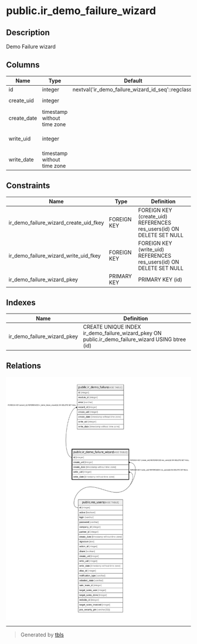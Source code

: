 # public.ir_demo_failure_wizard

## Description

Demo Failure wizard

## Columns

| Name | Type | Default | Nullable | Children | Parents | Comment |
| ---- | ---- | ------- | -------- | -------- | ------- | ------- |
| id | integer | nextval('ir_demo_failure_wizard_id_seq'::regclass) | false | [public.ir_demo_failure](public.ir_demo_failure.md) |  |  |
| create_uid | integer |  | true |  | [public.res_users](public.res_users.md) | Created by |
| create_date | timestamp without time zone |  | true |  |  | Created on |
| write_uid | integer |  | true |  | [public.res_users](public.res_users.md) | Last Updated by |
| write_date | timestamp without time zone |  | true |  |  | Last Updated on |

## Constraints

| Name | Type | Definition |
| ---- | ---- | ---------- |
| ir_demo_failure_wizard_create_uid_fkey | FOREIGN KEY | FOREIGN KEY (create_uid) REFERENCES res_users(id) ON DELETE SET NULL |
| ir_demo_failure_wizard_write_uid_fkey | FOREIGN KEY | FOREIGN KEY (write_uid) REFERENCES res_users(id) ON DELETE SET NULL |
| ir_demo_failure_wizard_pkey | PRIMARY KEY | PRIMARY KEY (id) |

## Indexes

| Name | Definition |
| ---- | ---------- |
| ir_demo_failure_wizard_pkey | CREATE UNIQUE INDEX ir_demo_failure_wizard_pkey ON public.ir_demo_failure_wizard USING btree (id) |

## Relations

![er](public.ir_demo_failure_wizard.svg)

---

> Generated by [tbls](https://github.com/k1LoW/tbls)
